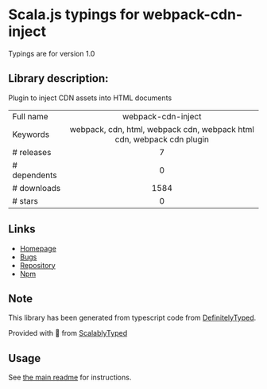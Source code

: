 
# Scala.js typings for webpack-cdn-inject

Typings are for version 1.0

## Library description:
Plugin to inject CDN assets into HTML documents

|                    |                 |
| ------------------ | :-------------: |
| Full name          | webpack-cdn-inject |
| Keywords           | webpack, cdn, html, webpack cdn, webpack html cdn, webpack cdn plugin |
| # releases         | 7 |
| # dependents       | 0 |
| # downloads        | 1584 |
| # stars            | 0 |

## Links
- [Homepage](https://github.com/drolsen/webpack-cdn-inject#readme)
- [Bugs](https://github.com/drolsen/webpack-cdn-inject/issues)
- [Repository](https://github.com/drolsen/webpack-cdn-inject)
- [Npm](https://www.npmjs.com/package/webpack-cdn-inject)
    


## Note
This library has been generated from typescript code from [DefinitelyTyped](https://definitelytyped.org).

Provided with :purple_heart: from [ScalablyTyped](https://github.com/oyvindberg/ScalablyTyped)

## Usage
See [the main readme](../../readme.md) for instructions.


